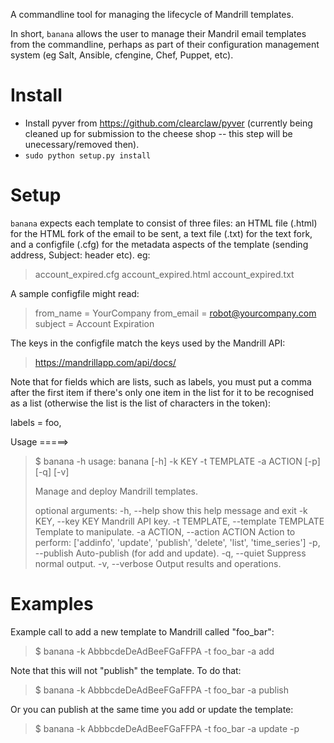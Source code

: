 A commandline tool for managing the lifecycle of Mandrill templates.

In short, `banana` allows the user to manage their Mandril email
templates from the commandline, perhaps as part of their configuration
management system (eg Salt, Ansible, cfengine, Chef, Puppet, etc).

Install
=======

- Install pyver from https://github.com/clearclaw/pyver (currently
being cleaned up for submission to the cheese shop -- this step will
be unecessary/removed then).
- `sudo python setup.py install`

Setup
=====

`banana` expects each template to consist of three files: an HTML file
(.html) for the HTML fork of the email to be sent, a text file (.txt)
for the text fork, and a configfile (.cfg) for the metadata aspects of
the template (sending address, Subject: header etc).  eg:

>  account_expired.cfg
>  account_expired.html
>  account_expired.txt

A sample configfile might read:

>  from_name = YourCompany
>  from_email = robot@yourcompany.com
>  subject = Account Expiration

The keys in the configfile match the keys used by the Mandrill API:

>  https://mandrillapp.com/api/docs/

Note that for fields which are lists, such as labels, you must put a
comma after the first item if there's only one item in the list for it
to be recognised as a list (otherwise the list is the list of
characters in the token):

  labels = foo,

Usage
=====>

>  $ banana -h
>  usage: banana [-h] -k KEY -t TEMPLATE -a ACTION [-p] [-q] [-v]
>
>  Manage and deploy Mandrill templates.
>
>  optional arguments:
>    -h, --help            show this help message and exit
>    -k KEY, --key KEY     Mandrill API key.
>    -t TEMPLATE, --template TEMPLATE
>                          Template to manipulate.
>    -a ACTION, --action ACTION
>                          Action to perform: ['addinfo', 'update', 'publish',
>                          'delete', 'list', 'time_series']
>    -p, --publish         Auto-publish (for add and update).
>    -q, --quiet           Suppress normal output.
>    -v, --verbose         Output results and operations.

Examples
========

Example call to add a new template to Mandrill called "foo_bar":

>  $ banana -k AbbbcdeDeAdBeeFGaFFPA -t foo_bar -a add

Note that this will not "publish" the template.  To do that:

>  $ banana -k AbbbcdeDeAdBeeFGaFFPA -t foo_bar -a publish

Or you can publish at the same time you add or update the template:

>  $ banana -k AbbbcdeDeAdBeeFGaFFPA -t foo_bar -a update -p
